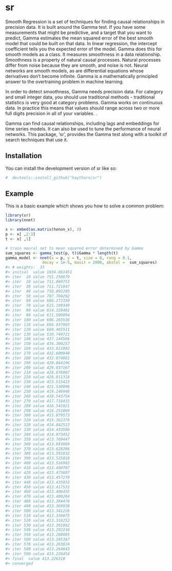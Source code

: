 
<!-- README.md is generated from README.Rmd. Please edit that file -->

# sr

<!-- badges: start -->
<!-- badges: end -->

Smooth Regression is a set of techniques for finding causal
relationships in precision data. It is built around the Gamma test. If
you have some measurements that might be predictive, and a target that
you want to predict, Gamma estimates the mean squared error of the best
smooth model that could be built on that data. In linear regression, the
intercept coefficient tells you the expected error of the model. Gamma
does this for smooth models as a class. It measures smoothness in a data
relationship. Smoothness is a property of natural causal processes.
Natural processes differ from noise because they are smooth, and noise
is not. Neural networks are smooth models, as are differential equations
whose derivatives don’t become infinite. Gamma is a mathematically
principled answer to the overtraining problem in machine learning.

In order to detect smoothness, Gamma needs precision data. For category
and small integer data, you should use traditional methods - traditional
statistics is very good at category problems. Gamma works on continuous
data. In practice this means that values should range across two or more
full digits precision in all of your variables. .

Gamma can find causal relationships, including lags and embeddings for
time series models. It can also be used to tune the performance of
neural networks. This package, ‘sr’, provides the Gamma test along with
a toolkit of search techniques that use it.

## Installation

You can install the development version of sr like so:

``` r
#  devtools::install_github("haythorn/sr")
```

## Example

This is a basic example which shows you how to solve a common problem:

``` r
library(sr)
library(nnet)

x <- embed(as.matrix(henon_x), 3)
p <- x[ ,2:3]
t <- x[ ,1]

# train neural net to mean squared error determined by Gamma
sum_squares <- gamma_test(p, t)$Gamma * length(t)
gamma_model <- nnet(x = p, y = t, size = 8, rang = 0.1,
                decay = 1e-5, maxit = 2000, abstol =  sum_squares)
#> # weights:  33
#> initial  value 1034.881451 
#> iter  10 value 751.258679
#> iter  20 value 711.869753
#> iter  30 value 711.721847
#> iter  40 value 710.892295
#> iter  50 value 707.704292
#> iter  60 value 688.272359
#> iter  70 value 615.199349
#> iter  80 value 614.328401
#> iter  90 value 611.509094
#> iter 100 value 606.283536
#> iter 110 value 604.937903
#> iter 120 value 604.485511
#> iter 130 value 519.749721
#> iter 140 value 437.144566
#> iter 150 value 434.300257
#> iter 160 value 433.611882
#> iter 170 value 432.600940
#> iter 180 value 432.074881
#> iter 190 value 429.864196
#> iter 200 value 429.037167
#> iter 210 value 428.676007
#> iter 220 value 426.011318
#> iter 230 value 423.515423
#> iter 240 value 421.530096
#> iter 250 value 419.246946
#> iter 260 value 418.543754
#> iter 270 value 417.716431
#> iter 280 value 416.541021
#> iter 290 value 416.251069
#> iter 300 value 415.879573
#> iter 310 value 415.362378
#> iter 320 value 414.842513
#> iter 330 value 414.433586
#> iter 340 value 414.073452
#> iter 350 value 413.769447
#> iter 360 value 413.693869
#> iter 370 value 413.628286
#> iter 380 value 413.591832
#> iter 390 value 413.525018
#> iter 400 value 413.516903
#> iter 410 value 413.490707
#> iter 420 value 413.473607
#> iter 430 value 413.457279
#> iter 440 value 413.435955
#> iter 450 value 413.417531
#> iter 460 value 413.406455
#> iter 470 value 413.400204
#> iter 480 value 413.384476
#> iter 490 value 413.369038
#> iter 500 value 413.341226
#> iter 510 value 413.336075
#> iter 520 value 413.316252
#> iter 530 value 413.301062
#> iter 540 value 413.292216
#> iter 550 value 413.288085
#> iter 560 value 413.285367
#> iter 570 value 413.283824
#> iter 580 value 413.264843
#> iter 590 value 413.226454
#> final  value 413.226310 
#> converged
```
